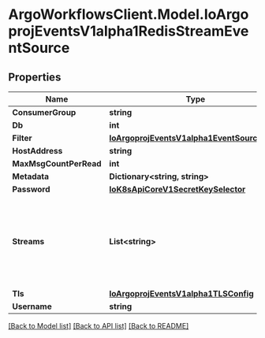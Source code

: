 # ArgoWorkflowsClient.Model.IoArgoprojEventsV1alpha1RedisStreamEventSource

## Properties

Name | Type | Description | Notes
------------ | ------------- | ------------- | -------------
**ConsumerGroup** | **string** |  | [optional] 
**Db** | **int** |  | [optional] 
**Filter** | [**IoArgoprojEventsV1alpha1EventSourceFilter**](IoArgoprojEventsV1alpha1EventSourceFilter.md) |  | [optional] 
**HostAddress** | **string** |  | [optional] 
**MaxMsgCountPerRead** | **int** |  | [optional] 
**Metadata** | **Dictionary&lt;string, string&gt;** |  | [optional] 
**Password** | [**IoK8sApiCoreV1SecretKeySelector**](IoK8sApiCoreV1SecretKeySelector.md) |  | [optional] 
**Streams** | **List&lt;string&gt;** | Streams to look for entries. XREADGROUP is used on all streams using a single consumer group. | [optional] 
**Tls** | [**IoArgoprojEventsV1alpha1TLSConfig**](IoArgoprojEventsV1alpha1TLSConfig.md) |  | [optional] 
**Username** | **string** |  | [optional] 

[[Back to Model list]](../README.md#documentation-for-models) [[Back to API list]](../README.md#documentation-for-api-endpoints) [[Back to README]](../README.md)

